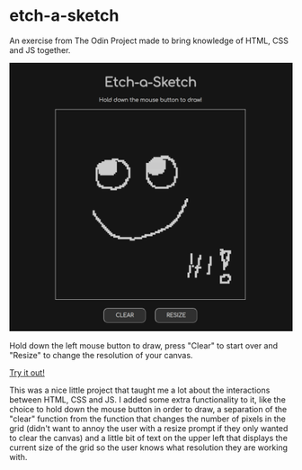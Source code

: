 # etch-a-sketch

An exercise from The Odin Project made to bring knowledge of HTML, CSS and JS together.

![screenshot of the app in use](etch_sample.png "Fun times!")

Hold down the left mouse button to draw, press "Clear" to start over and "Resize" to change the resolution of your canvas.

<a href="https://hermesjpappas.github.io/etch-a-sketch/" target="_blank">Try it out!</a>

This was a nice little project that taught me a lot about the interactions between HTML, CSS and JS.
I added some extra functionality to it, like the choice to hold down the mouse button in order to draw, a separation of the "clear" function from the function that changes the number of pixels in the grid (didn't want to annoy the user with a resize prompt if they only wanted to clear the canvas) and a little bit of text on the upper left that displays the current size of the grid so the user knows what resolution they are working with. 
